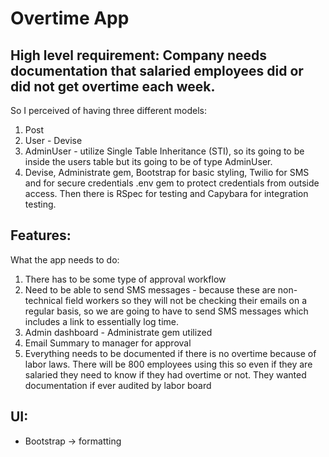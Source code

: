 # Overtime App

## High level requirement: Company needs documentation that salaried employees did or did not get overtime each week.

So I perceived of having three different models:

1. Post
2. User - Devise
3. AdminUser - utilize Single Table Inheritance (STI), so its going to be inside the users table but its going to be of type AdminUser.
4. Devise, Administrate gem, Bootstrap for basic styling, Twilio for SMS and for secure credentials .env gem to protect credentials from outside access. Then there is RSpec for testing and Capybara for integration testing.

## Features:

What the app needs to do:
1. There has to be some type of approval workflow
2. Need to be able to send SMS messages - because these are non-technical field workers so they will not be checking their emails on a regular basis, so we are going to have to send SMS messages which includes a link to essentially log time.
3. Admin dashboard - Administrate gem utilized
4. Email Summary to manager for approval
5. Everything needs to be documented if there is no overtime because of labor laws. There will be 800 employees using this so even if they are salaried they need to know if they had overtime or not. They wanted documentation if ever audited by labor board

## UI:
- Bootstrap -> formatting

